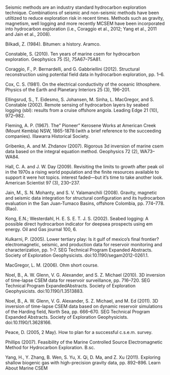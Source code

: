 Seismic methods are an industry standard hydrocarbon exploration technique. Combinations of seismic and non-seismic methods have 
been utiltized to reduce exploration risk in recent times. Methods such as gravity, magnetism, well logging and more recently 
MCSEM have been incorporated into hydrocarbon exploration (i.e., Coraggio et al., 2012; Yang et al., 2011 and Jain et al., 2008).





Bilkadi, Z. (1984). Bitumen: a history. Aramco.

Constable, S. (2010). Ten years of marine csem for hydrocarbon exploration. Geophysics 75 (5), 75A67–75A81.

Coraggio, F., P. Bernardelli, and G. Gabbriellini (2012). Structural reconstruction using potential field data in hydrocarbon exploration, pp. 1–6.

Cox, C. S. (1981). On the electrical conductivity of the oceanic lithosphere. Physics of the Earth and Planetary Interiors 25 (3), 196–201.

Ellingsrud, S., T. Eidesmo, S. Johansen, M. Sinha, L. MacGregor, and S. Constable (2002). Remote sensing of hydrocarbon layers by seabed logging (sbl): results from a cruise offshore angola. Leading Edge 21 (10), 972–982.

Fleming, A. P. (1967). The” Pioneer” Kerosene Works at American Creek (Mount Kembla) NSW, 1865-1878:(with a brief reference to the succeeding companies). Illawarra Historical Society.

Gribenko, A. and M. Zhdanov (2007). Rigorous 3d inversion of marine csem data based on the integral equation method. Geophysics 72 (2), WA73–WA84.

Hall, C. A. and J. W. Day (2009). Revisiting the limits to growth after peak oil in the 1970s a rising world population and the finite resources available to support it were hot topics.
interest faded—but it’s time to take another look. American Scientist 97 (3), 230–237.

Jain, M., S. N. Mohanty, and S. V. Yalamanchili (2008). Gravity, magnetic and seismic data integration for structural configuration and its hydrocarbon evaluation in the San Juan-Tumaco Basins, offshore Colombia, pp. 774–778. (Rao).

Kong, E.N.; Westerdahl, H. E. S. E. T. J. S. (2002). Seabed logging: A possible direct hydrocarbon indicator for deepsea prospects using em energy. Oil and Gas journal 100, 6.

Kulkarni, P. (2005). Lower tertiary play: Is it gulf of mexico’s final frontier? electromagnetic, seismic, and production data for reservoir monitoring and characterization,
pp. 1–7. SEG Technical Program Expanded Abstracts. Society of Exploration Geophysicists. doi:10.1190/segam2012-0261.1.

MacGregor, L. M. (2006). Ohm short course.

Noel, B., A. W. Glenn, V. G. Alexander, and S. Z. Michael (2010). 3D inversion of time-lapse CSEM data for reservoir surveillance, pp. 716–720. SEG Technical Program ExpandedAbstracts. Society of Exploration Geophysicists. doi:10.1190/1.3513883.

Noel, B., A. W. Glenn, V. G. Alexander, S. Z. Michael, and M. Ed (2011). 3D inversion of time-lapse CSEM data based on dynamic reservoir simulations of the Harding field, North Sea, pp. 666–670. SEG Technical Program Expanded Abstracts. Society of Exploration Geophysicists. doi:10.1190/1.3628166.

Peace, D. (2005, 2 May). How to plan for a successful c.s.e.m. survey.

Phillips (2007). Feasibility of the Marine Controlled Source Electromagnetic Method for Hydrocarbon Exploration. B.sc.

Yang, H., Y. Zhang, B. Wen, S. Yu, X. Qi, D. Ma, and Z. Xu (2011). Exploring shallow biogenic gas with high-precision gravity data, pp. 892–896.
Learn About Marine CSEM


